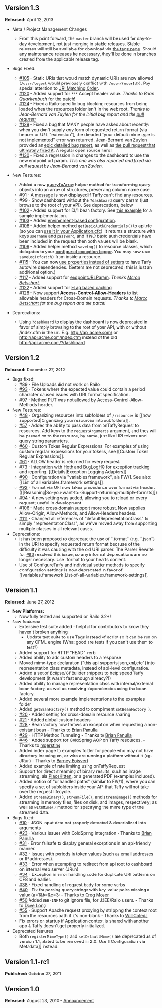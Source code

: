 ## Version 1.3
**Released:** April 12, 2013

* Meta / Project Management Changes
  * From this point forward, the `master` branch will be used for day-to-day development, not just merging in stable releases. Stable releases will still be available for download via [the tags page](https://github.com/atuttle/Taffy/tags). Should any maintenance releases be necessary, they'll be done in branches created from the applicable release tag.
* Bugs Fixed:
  * [#105](https://github.com/atuttle/Taffy/issues/105) - Static URIs that would match dynamic URIs are now allowed (`/user/logout` would previously conflict with `/user/{userId}`). Pay special attention to [URI Matching Order](https://github.com/atuttle/Taffy/wiki/Configuration-via-Metadata#uri-matching-order).
  * [#120](https://github.com/atuttle/Taffy/issues/120) - Added support for `*/*` Accept header value. _Thanks to Brian Quackenbush_ for the patch!
  * [#124](https://github.com/atuttle/Taffy/issues/124) - Fixed a Railo-specific bug blocking resources from being loaded when the resources folder isn't in the web root. _Thanks to Jean-Bernard van Zuylen for the initial bug report and the [pull request!](https://github.com/atuttle/Taffy/pull/133)_
  * [#129](https://github.com/atuttle/Taffy/issues/129) - Fixed a bug that MANY people have asked about recently: when you don't supply _any_ form of requested return format (via header or URL "extension"), the dreaded "your default mime type is not implemented" error was returned. Jean-Bernard van Zuylen provided an [epic detailed bug report](https://github.com/atuttle/Taffy/issues/129), as well as [the pull request that ultimately fixed it](https://github.com/atuttle/Taffy/pull/132). A regular open source hero!
  * [#130](https://github.com/atuttle/Taffy/issues/130) - Fixed a regression in changes to the dashboard to use the new endpoint url param. _This one was also reported and fixed via pull request by Jean-Bernard van Zuylen._
* New Features:
  * Added a new [queryToArray](https://github.com/atuttle/Taffy/wiki/Index-of-API-Methods#querytoarrayquery-data) helper method for transforming query objects into an array of structures, preserving column name case.
  * [#91](https://github.com/atuttle/Taffy/issues/91) - A [message](https://www.evernote.com/shard/s240/sh/6b166322-d8a8-4209-8de1-7348abd8baca/3b4072548cd291ded70ae60f1d4d5583/deep/0/Taffy%20messaging%20when%20no%20resources%20are%20defined.jpg) is now displayed if Taffy can't find any resources.
  * [#99](https://github.com/atuttle/Taffy/issues/99) - Show dashboard without the `?dashboard` query param (just browse to the root of your API). See deprecations, below.
  * [#102](https://github.com/atuttle/Taffy/issues/102) - Added support for DI/1 bean factory. See [this example](https://github.com/atuttle/Taffy/blob/1.3-dev/examples/api_DI1/Application.cfc) for a sample implementation.
  * [#103](https://github.com/atuttle/Taffy/issues/103) - Added [environment-based configuration](https://github.com/atuttle/Taffy/wiki/Environment-Specific-Configuration).
  * [#108](https://github.com/atuttle/Taffy/issues/108) - Added helper method `getBasicAuthCredentials()` to api.cfc (so you can [use it in your Application.cfc](https://github.com/atuttle/Taffy/wiki/Authentication-and-Security)). It returns a structure with keys `username` and `password`, and if _NO_ basic auth credentials have been included in the request then both values will be blank.
  * [#109](https://github.com/atuttle/Taffy/issues/109) - Added helper method `saveLog()` to resource classes, which delegates to your [configured exception logger](https://github.com/atuttle/Taffy/wiki/Exception-Logging-Adapters). You may now use: `saveLog(cfcatch)` from inside a resource.
  * [#115](https://github.com/atuttle/Taffy/issues/115) - You can now [use properties instead of setters](https://github.com/atuttle/Taffy/wiki/So-you-want-to:-Use-Taffy's-built-in-Dependency-Injection-to-resolve-dependencies-of-your-resources) to have Taffy autowire dependencies. (Setters are not deprecated; this is just an additional option.)
  * [#117](https://github.com/atuttle/Taffy/pull/117) - Added support for [endpointURLParam](https://github.com/atuttle/Taffy/wiki/List-of-all-variables.framework-settings). _Thanks [Marco Betschart](https://github.com/marbetschar)_.
  * [#122](https://github.com/atuttle/Taffy/issues/122) - Added support for [ETag based caching](https://github.com/atuttle/Taffy/wiki/List-of-all-variables.framework-settings)
  * [#128](https://github.com/atuttle/Taffy/issues/128) - Now support **Access-Control-Allow-Headers** to list allowable headers for Cross-Domain requests. _Thanks to [Marco Betschart](https://github.com/marbetschar) for the bug report and the patch!_

* Deprecations:
  * Using `?dashboard` to display the dashboard is now deprecated in favor of simply browsing to the root of your API, with or without /index.cfm in the url. E.g. http://api.acme.com/ or http://api.acme.com/index.cfm instead of the old http://api.acme.com/?dashboard

## Version 1.2
**Released:** December 27, 2012

* Bugs fixed:
  * [#89](https://github.com/atuttle/Taffy/issues/89) - File Uploads did not work on Railo
  * [#93](https://github.com/atuttle/Taffy/issues/93) - Tokens where the expected value could contain a period character caused issues with URL format specification.
  * [#97](https://github.com/atuttle/Taffy/issues/97) - Method PUT was not allowed by Access-Control-Allow-Methods header.
* New Features:
  * [#48](https://github.com/atuttle/Taffy/issues/48) - Organizing resources into subfolders of `/resources` is [[now supported|Organizing your resources into subfolders]].
  * [#57](https://github.com/atuttle/Taffy/issues/57) - Added the ability to pass data from onTaffyRequest to resources. Add keys to the `requestArguments` argument, and they will be passed on to the resource, by name, just like URI tokens and query string parameters.
  * [#60](https://github.com/atuttle/Taffy/issues/60) - Custom Token Regular Expressions. For examples of using custom regular expressions for your tokens, see [[Custom Token Regular Expressions]].
  * [#61](https://github.com/atuttle/Taffy/issues/61) - ALLOW header is returned for every request.
  * [#73](https://github.com/atuttle/Taffy/issues/73) - Integration with [Hoth](https://github.com/aarongreenlee/Hoth) and [BugLogHQ](https://github.com/oarevalo/BugLogHQ) for exception tracking and reporting. [[Details|Exception Logging Adapters]]
  * [#90](https://github.com/atuttle/Taffy/issues/90) - Configuration via "variables.framework", ala FW/1. See also: [[List of all variables.framework settings]].
  * [#92](https://github.com/atuttle/Taffy/issues/92) - Format via URI now takes precedence over format via header. ([[Reasoning|So-you-want-to:-Support-returning-multiple-formats]])
  * [#94](https://github.com/atuttle/Taffy/issues/94) - A new setting was added, allowing you to reload on every request; useful in development.
  * [#106](https://github.com/atuttle/Taffy/issues/106) - Made cross-domain support more robust. Now supplies Allow-Origin, Allow-Methods, and Allow-Headers headers.
  * [#111](https://github.com/atuttle/Taffy/issues/111) - Changed all references of "defaultRepresentationClass" to simply "representationClass", as we've moved away from supporting multiple classes in all relevant cases.
* Deprecations:
  * It has been proposed to deprecate the use of ".format" (e.g. ".json") in the URI to specify requested return format because of the difficulty it was causing with the old URI parser. The Parser Rewrite for [#93](https://github.com/atuttle/Taffy/issues/93) resolved this issue, so any informal deprecations are no longer necessary. Use .format to your hearts content.
  * Use of ConfigureTaffy and individual setter methods to specify configuration settings is now deprecated in favor of [[variables.framework|List-of-all-variables.framework-settings]].

## Version 1.1
**Released:** June 27, 2012

* **New Platforms:**
  * Now fully tested and supported on Railo 3.2+!
* New features:
  * Extensive test suite added - helpful for contributors to know they haven't broken anything
    * Update test suite to use Tags instead of script so it can be run on any CFML engine (What good are tests if you can't use them to test?)
  * Added support for HTTP "HEAD" verb
  * Added ability to add custom headers to a response
  * Moved mime-type declaration ("this api supports json,xml,etc") into representation class metadata, instead of api-level configuration.
  * Added a set of Eclipse/CFBuilder snippets to help speed Taffy development (it wasn't fast enough already?!)
  * Added ability to manage representation class with internal/external bean factory, as well as resolving dependencies using the bean factory.
  * Added several more example implementations to the examples folder
  * Added `getBeanFactory()` method to compliment `setBeanFactory()`.
  * [\#20](https://github.com/atuttle/taffy/issues/20) - Added setting for cross-domain resource sharing
  * [\#21](https://github.com/atuttle/taffy/issues/21) - Added global custom headers
  * [\#28](https://github.com/atuttle/taffy/issues/28) - Bean factory now throws an exception when requesting a non-existant bean - Thanks to [Brian Panulla](https://github.com/bpanulla)
  * [\#29](https://github.com/atuttle/taffy/issues/29) - HTTP Method Tunneling  - Thanks to [Brian Panulla](https://github.com/bpanulla)
  * [\#46](https://github.com/atuttle/Taffy/pull/46) - Added support for ColdSpring AOP on Taffy resources. - Thanks to [mgersting](https://github.com/mgersting)
  * Added index page to examples folder for people who may not have directory indexing on, or who are running a platform without it (eg. JRun) - Thanks to [Barney Boisvert](http://www.barneyb.com/barneyblog/)
  * Added example of rate limiting using onTaffyRequest
  * Support for direct streaming of binary results, such as image streaming, ala [PlaceKitten](http://www.placekitten.com), or a generated PDF (examples included).
  * Added notion of "unhandled paths" (similar to FW/1), where you can specify a set of subfolders inside your API that Taffy will not take over the request lifecycle.
  * Added `streamBinary()`, `streamFile()`, and `streamImage()` methods for streaming in memory files, files on disk, and images, respectively; as well as `withMime()` method for specifying the mime type of the streamed data.
* Bugs fixed:
  * [\#19](https://github.com/atuttle/taffy/issues/19) - JSON input data not properly detected & deserialized into arguments
  * [\#23](https://github.com/atuttle/taffy/issues/24) - Various issues with ColdSpring integration - Thanks to [Brian Panulla](https://github.com/bpanulla)
  * [\#31](https://github.com/atuttle/taffy/issues/31) - Error failsafe to display general exceptions in an api-friendly manner.
  * [\#32](https://github.com/atuttle/taffy/issues/32) - Issues with periods in token values (such as email addresses or IP addresses).
  * [\#33](https://github.com/atuttle/taffy/issues/33) - Error when attempting to redirect from api root to dashboard on internal web server (JRun)
  * [\#34](https://github.com/atuttle/taffy/issues/34) - Exception in error handling code for duplicate URI patterns on CF8 and earlier.
  * [\#38](https://github.com/atuttle/Taffy/pull/38) - Fixed handling of request body for some verbs
  * [\#49](https://github.com/atuttle/Taffy/pull/49) - Fix for parsing query strings with key-value pairs missing a value (a=1&b=&c=3) - Thanks to [Greg Moser](https://github.com/gregmoser)
  * [\#50](https://github.com/atuttle/Taffy/pull/50) Added `WEB-INF` to git ignore file, for J2EE/Railo users. - Thanks to [Dave Long](https://github.com/davidlong03)
  * [\#55](https://github.com/atuttle/Taffy/issues/55) - Support Apache request proxying by stripping the context root from the resources path if it's non-blank - Thanks to [Will Coleda](https://github.com/coke)
  * Fix errors on startup if Application context is shared with another app & Taffy doesn't get properly initialized.
* Deprecated features
  * Both `registerMimeType()` and `setDefaultMime()` are deprecated as of version 1.1; slated to be removed in 2.0. Use [[Configuration via Metadata]] instead.


## Version 1.1-rc1
**Published:**  October 27, 2011

## Version 1.0
**Released:** August 23, 2010 - [Announcement](http://fusiongrokker.com/post/taffy-a-restful-framework-for-coldfusion)
